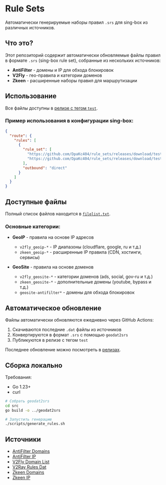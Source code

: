 # Rule Sets

Автоматически генерируемые наборы правил `.srs` для sing-box из различных источников.

## Что это?

Этот репозиторий содержит автоматически обновляемые файлы правил в формате `.srs` (sing-box rule set), собранные из нескольких источников:

- **AntiFilter** - домены и IP для обхода блокировок
- **V2Fly** - гео-правила и категории доменов
- **Zkeen** - расширенные наборы правил для маршрутизации

## Использование

Все файлы доступны в [релизе с тегом `test`](https://github.com/DpaKc404/rule_sets/releases/tag/test).

### Пример использования в конфигурации sing-box:

```json
{
  "route": {
    "rules": [
      {
        "rule_set": [
          "https://github.com/DpaKc404/rule_sets/releases/download/test/v2fly_geoip-ru.srs",
          "https://github.com/DpaKc404/rule_sets/releases/download/test/zkeen_geoip-telegram.srs"
        ],
        "outbound": "direct"
      }
    ]
  }
}
```

## Доступные файлы

Полный список файлов находится в [`filelist.txt`](filelist.txt).

### Основные категории:

- **GeoIP** - правила на основе IP адресов
  - `v2fly_geoip-*` - IP диапазоны (cloudflare, google, ru и т.д.)
  - `zkeen_geoip-*` - расширенные IP правила (CDN, хостинги, сервисы)

- **GeoSite** - правила на основе доменов
  - `v2fly_geosite-*` - категории доменов (ads, social, gov-ru и т.д.)
  - `zkeen_geosite-*` - дополнительные домены (youtube, bypass и т.д.)
  - `geosite-antifilter*` - домены для обхода блокировок

## Автоматическое обновление

Файлы автоматически обновляются ежедневно через GitHub Actions:

1. Скачиваются последние `.dat` файлы из источников
2. Конвертируются в формат `.srs` с помощью `geodat2srs`
3. Публикуются в релизе с тегом `test`

Последнее обновление можно посмотреть в [релизах](https://github.com/DpaKc404/rule_sets/releases).

## Сборка локально

Требования:
- Go 1.23+
- curl

```bash
# Собрать geodat2srs
cd src
go build -o ../geodat2srs

# Запустить генерацию
./scripts/generate_rules.sh
```

## Источники

- [AntiFilter Domains](https://github.com/Skrill0/AntiFilter-Domains)
- [AntiFilter IP](https://github.com/Skrill0/AntiFilter-IP)
- [V2Fly Domain List](https://github.com/v2fly/domain-list-community)
- [V2Ray Rules Dat](https://github.com/loyalsoldier/v2ray-rules-dat)
- [Zkeen Domains](https://github.com/jameszeroX/zkeen-domains)
- [Zkeen IP](https://github.com/jameszeroX/zkeen-ip)
